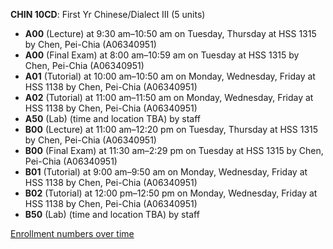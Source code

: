 **CHIN 10CD**: First Yr Chinese/Dialect III (5 units)

- **A00** (Lecture) at 9:30 am–10:50 am on Tuesday, Thursday at HSS 1315 by Chen, Pei-Chia (A06340951)
- **A00** (Final Exam) at 8:00 am–10:59 am on Tuesday at HSS 1315 by Chen, Pei-Chia (A06340951)
- **A01** (Tutorial) at 10:00 am–10:50 am on Monday, Wednesday, Friday at HSS 1138 by Chen, Pei-Chia (A06340951)
- **A02** (Tutorial) at 11:00 am–11:50 am on Monday, Wednesday, Friday at HSS 1138 by Chen, Pei-Chia (A06340951)
- **A50** (Lab) (time and location TBA) by staff
- **B00** (Lecture) at 11:00 am–12:20 pm on Tuesday, Thursday at HSS 1315 by Chen, Pei-Chia (A06340951)
- **B00** (Final Exam) at 11:30 am–2:29 pm on Tuesday at HSS 1315 by Chen, Pei-Chia (A06340951)
- **B01** (Tutorial) at 9:00 am–9:50 am on Monday, Wednesday, Friday at HSS 1138 by Chen, Pei-Chia (A06340951)
- **B02** (Tutorial) at 12:00 pm–12:50 pm on Monday, Wednesday, Friday at HSS 1138 by Chen, Pei-Chia (A06340951)
- **B50** (Lab) (time and location TBA) by staff

[Enrollment numbers over time](./CHIN10CD.tsv)

